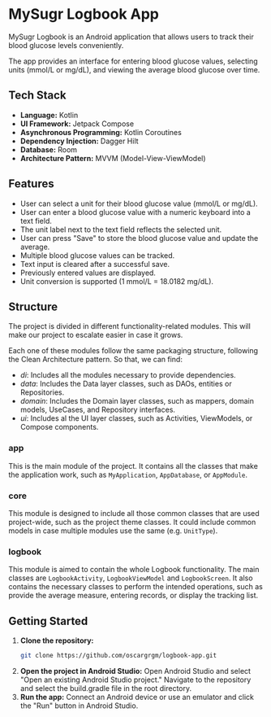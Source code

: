 # MySugr Logbook App

MySugr Logbook is an Android application that allows users to track their blood glucose levels
conveniently.

The app provides an interface for entering blood glucose values, selecting units (mmol/L or mg/dL),
and viewing the average blood glucose over time.

## Tech Stack

- **Language:** Kotlin
- **UI Framework:** Jetpack Compose
- **Asynchronous Programming:** Kotlin Coroutines
- **Dependency Injection:** Dagger Hilt
- **Database:** Room
- **Architecture Pattern:** MVVM (Model-View-ViewModel)

## Features

- User can select a unit for their blood glucose value (mmol/L or mg/dL).
- User can enter a blood glucose value with a numeric keyboard into a text field.
- The unit label next to the text field reflects the selected unit.
- User can press "Save" to store the blood glucose value and update the average.
- Multiple blood glucose values can be tracked.
- Text input is cleared after a successful save.
- Previously entered values are displayed.
- Unit conversion is supported (1 mmol/L = 18.0182 mg/dL).

## Structure

The project is divided in different functionality-related modules. This will make our project to
escalate easier in case it grows.

Each one of these modules follow the same packaging structure, following the Clean Architecture
pattern. So that, we can find:

- _di_: Includes all the modules necessary to provide dependencies.
- _data_: Includes the Data layer classes, such as DAOs, entities or Repositories.
- _domain_: Includes the Domain layer classes, such as mappers, domain models, UseCases, and
  Repository interfaces.
- _ui_: Includes al the UI layer classes, such as Activities, ViewModels, or Compose components.

### app

This is the main module of the project. It contains all the classes that make the application work,
such as `MyApplication`, `AppDatabase`, or `AppModule`.

### core

This module is designed to include all those common classes that are used project-wide, such as the
project theme classes. It could include common models in case multiple modules use the same
(e.g. `UnitType`).

### logbook

This module is aimed to contain the whole Logbook functionality. The main classes
are `LogbookActivity`, `LogbookViewModel` and `LogbookScreen`. It also contains the necessary
classes to perform the intended operations, such as provide the average measure, entering records,
or display the tracking list.

## Getting Started

1. **Clone the repository:**
   ```bash
   git clone https://github.com/oscargrgm/logbook-app.git
   ```
2. **Open the project in Android Studio:**
   Open Android Studio and select "Open an existing Android Studio project." Navigate to the
   repository and select the build.gradle file in the root directory.
3. **Run the app:**
   Connect an Android device or use an emulator and click the "Run" button in Android Studio.
